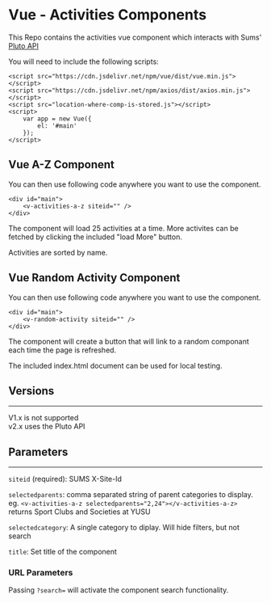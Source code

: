 # Vue - Activities Components

This Repo contains the activities vue component which interacts with Sums' [Pluto API](https://github.com/University-of-Lincoln-SU/External-Developer-Docs/tree/master/PlutoAPI)

You will need to include the following scripts:

```
<script src="https://cdn.jsdelivr.net/npm/vue/dist/vue.min.js"></script>
<script src="https://cdn.jsdelivr.net/npm/axios/dist/axios.min.js"></script>
<script src="location-where-comp-is-stored.js"></script>
<script>
    var app = new Vue({
        el: '#main'
    });
</script>
```

## Vue A-Z Component
You can then use following code anywhere you want to use the component.

```
<div id="main">
    <v-activities-a-z siteid="" />
</div>
```

The component will load 25 activities at a time. More activites can be fetched by clicking the included "load More" button.

Activities are sorted by name.

## Vue Random Activity Component
You can then use following code anywhere you want to use the component.

```
<div id="main">
    <v-random-activity siteid="" />
</div>
```

The component will create a button that will link to a random componant each time the page is refreshed.

The included index.html document can be used for local testing.

## Versions
---
V1.x is not supported  
v2.x uses the Pluto API

## Parameters
---
```siteid``` (required): SUMS X-Site-Id

```selectedparents```: comma separated string of parent categories to display.  
eg. ```<v-activities-a-z selectedparents="2,24"></v-activities-a-z>``` returns Sport Clubs and Societies at YUSU  

```selectedcategory```: A single category to diplay. Will hide filters, but not search

```title```: Set title of the component

### URL Parameters

Passing ```?search=``` will activate the component search functionality.
